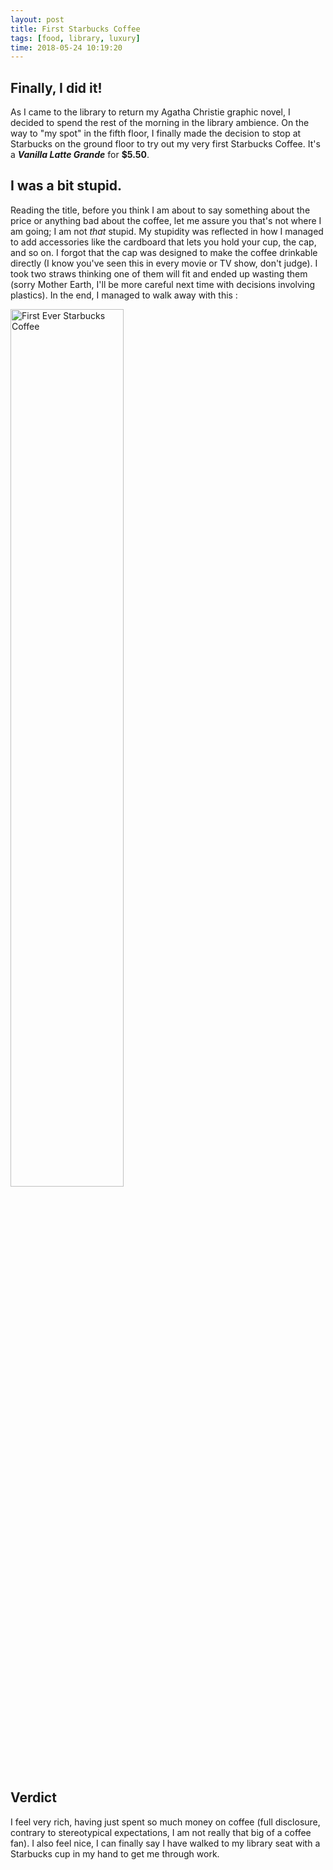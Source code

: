 ```yaml
---
layout: post
title: First Starbucks Coffee
tags: [food, library, luxury]
time: 2018-05-24 10:19:20
---
```


## Finally, I did it!

As I came to the library to return my Agatha Christie graphic novel, I decided to spend the rest of the morning in the library ambience. On the way to "my spot" in the fifth floor, I finally made the decision to stop at Starbucks on the ground floor to try out my very first Starbucks Coffee. It's a ***Vanilla Latte Grande*** for **$5.50**. 

<!--more-->
## I was a bit stupid.

Reading the title, before you think I am about to say something about the price or anything bad about the coffee, let me assure you that's not where I am going; I am not *that* stupid. My stupidity was reflected in how I managed to add accessories like the cardboard that lets you hold your cup, the cap, and so on. I forgot that the cap was designed to make the coffee drinkable directly (I know you've seen this in every movie or TV show, don't judge). I took two straws thinking one of them will fit and ended up wasting them (sorry Mother Earth, I'll be more careful next time with decisions involving plastics). In the end, I managed to walk away with this :

<img src="{{site.baseurl}}/images/first_starbucks.jpg" alt="First Ever Starbucks Coffee" style="width: 60%">

## Verdict

I feel very rich, having just spent so much money on coffee (full disclosure, contrary to stereotypical expectations, I am not really that big of a coffee fan). I also feel nice, I can finally say I have walked to my library seat with a Starbucks cup in my hand to get me through work. 

